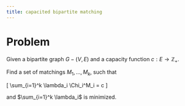 ```yaml
---
title: capacited bipartite matching
---
```


# Problem

Given a bipartite graph $G-(V,E)$ and a capacity function $c:E\to \mathbb{Z}_+$.

Find a set of matchings $M_1,\ldots, M_k$, such that

\[
\sum_{i=1}^k \lambda_i \Chi_i^M_i = c
\]

and $\sum_{i=1}^k \lambda_i$ is minimized.
